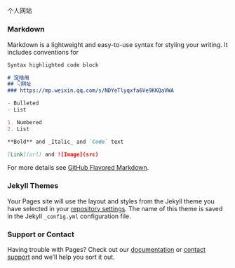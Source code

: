 ## 
个人网站

### Markdown

Markdown is a lightweight and easy-to-use syntax for styling your writing. It includes conventions for

```markdown
Syntax highlighted code block

# 没啥用
## 👇网址
### https://mp.weixin.qq.com/s/NDYeTlyqxfa6Ve9KKQaVWA

- Bulleted
- List

1. Numbered
2. List

**Bold** and _Italic_ and `Code` text

[Link](url) and ![Image](src)
```

For more details see [GitHub Flavored Markdown](https://guides.github.com/features/mastering-markdown/).

### Jekyll Themes

Your Pages site will use the layout and styles from the Jekyll theme you have selected in your [repository settings](https://github.com/lxxxff/qwerty.github.io/settings/pages). The name of this theme is saved in the Jekyll `_config.yml` configuration file.

### Support or Contact

Having trouble with Pages? Check out our [documentation](https://docs.github.com/categories/github-pages-basics/) or [contact support](https://support.github.com/contact) and we’ll help you sort it out.
